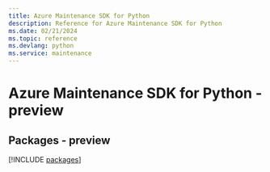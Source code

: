 ```yaml
---
title: Azure Maintenance SDK for Python
description: Reference for Azure Maintenance SDK for Python
ms.date: 02/21/2024
ms.topic: reference
ms.devlang: python
ms.service: maintenance
---
```

# Azure Maintenance SDK for Python - preview
## Packages - preview
[!INCLUDE [packages](maintenance-index.md)]